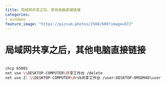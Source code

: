 ```yaml
---
title: 局域网共享之后，其他电脑直接链接
categories:
- windows
feature_image: "https://picsum.photos/2560/600?image=872"
---
```



# 局域网共享之后，其他电脑直接链接

```bash

chcp 65001
net use \\DESKTOP-COMPUTER\共享工作台 /delete
net use Z: \\DESKTOP-COMPUTER\drsb共享工作台 /user:DESKTOP-0MSDM4D\user password
```
